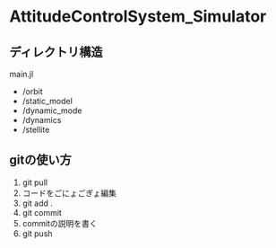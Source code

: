 # AttitudeControlSystem_Simulator

## ディレクトリ構造
main.jl
-  /orbit
-  /static_model
-  /dynamic_mode
-  /dynamics
-  /stellite


## gitの使い方
1. git pull
1. コードをごにょごぎょ編集
1. git add .
1. git commit
1. commitの説明を書く
1. git push
